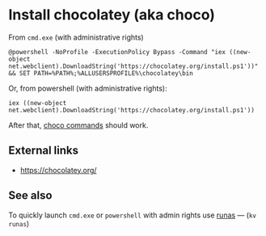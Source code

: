 ﻿# Install chocolatey (aka choco)

From `cmd.exe` (with administrative rights)

	@powershell -NoProfile -ExecutionPolicy Bypass -Command "iex ((new-object net.webclient).DownloadString('https://chocolatey.org/install.ps1'))" && SET PATH=%PATH%;%ALLUSERSPROFILE%\chocolatey\bin

Or, from powershell (with administrative rights):

	iex ((new-object net.webclient).DownloadString('https://chocolatey.org/install.ps1'))

After that, [choco commands](commands.md) should work.

## External links

- https://chocolatey.org/

## See also

To quickly launch `cmd.exe` or `powershell` with admin rights use [runas](../powershell/runas.md) &mdash; (`kv runas`)
